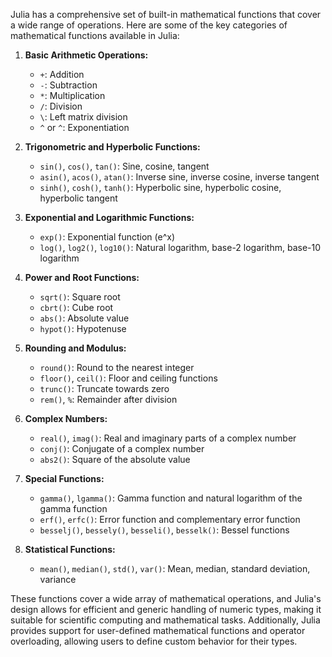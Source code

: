 Julia has a comprehensive set of built-in mathematical functions that cover a wide range of operations. Here are some of the key categories of mathematical functions available in Julia:

1. **Basic Arithmetic Operations:**
   - `+`: Addition
   - `-`: Subtraction
   - `*`: Multiplication
   - `/`: Division
   - `\`: Left matrix division
   - `^` or `^`: Exponentiation

2. **Trigonometric and Hyperbolic Functions:**
   - `sin()`, `cos()`, `tan()`: Sine, cosine, tangent
   - `asin()`, `acos()`, `atan()`: Inverse sine, inverse cosine, inverse tangent
   - `sinh()`, `cosh()`, `tanh()`: Hyperbolic sine, hyperbolic cosine, hyperbolic tangent

3. **Exponential and Logarithmic Functions:**
   - `exp()`: Exponential function (e^x)
   - `log()`, `log2()`, `log10()`: Natural logarithm, base-2 logarithm, base-10 logarithm

4. **Power and Root Functions:**
   - `sqrt()`: Square root
   - `cbrt()`: Cube root
   - `abs()`: Absolute value
   - `hypot()`: Hypotenuse

5. **Rounding and Modulus:**
   - `round()`: Round to the nearest integer
   - `floor()`, `ceil()`: Floor and ceiling functions
   - `trunc()`: Truncate towards zero
   - `rem()`, `%`: Remainder after division

6. **Complex Numbers:**
   - `real()`, `imag()`: Real and imaginary parts of a complex number
   - `conj()`: Conjugate of a complex number
   - `abs2()`: Square of the absolute value

7. **Special Functions:**
   - `gamma()`, `lgamma()`: Gamma function and natural logarithm of the gamma function
   - `erf()`, `erfc()`: Error function and complementary error function
   - `besselj()`, `bessely()`, `besseli()`, `besselk()`: Bessel functions

8. **Statistical Functions:**
   - `mean()`, `median()`, `std()`, `var()`: Mean, median, standard deviation, variance

These functions cover a wide array of mathematical operations, and Julia's design allows for efficient and generic handling of numeric types, making it suitable for scientific computing and mathematical tasks. Additionally, Julia provides support for user-defined mathematical functions and operator overloading, allowing users to define custom behavior for their types.